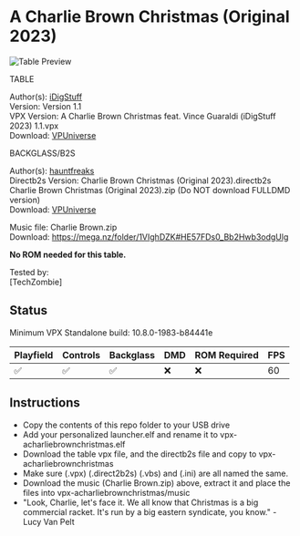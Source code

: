 # A Charlie Brown Christmas (Original 2023)

![Table Preview](https://vpuniverse.com/screenshots/monthly_2023_12/CharlieScreenshot.jpg.263a8ca3c2783dac02b55d463144ddce.jpg)

TABLE

Author(s): [iDigStuff](https://vpuniverse.com/profile/29753-idigstuff/)  
Version: Version 1.1  
VPX Version: A Charlie Brown Christmas feat. Vince Guaraldi (iDigStuff 2023) 1.1.vpx  
Download: [VPUniverse](https://vpuniverse.com/files/file/17613-a-charlie-brown-christmas-feat-the-vince-guaraldi-trio-idigstuff-2023-w-vr-room/)

BACKGLASS/B2S

Author(s): [hauntfreaks](https://vpuniverse.com/profile/5216-hauntfreaks/)  
Directb2s Version: Charlie Brown Christmas (Original 2023).directb2s  
Charlie Brown Christmas (Original 2023).zip (Do NOT download FULLDMD version)  
Download: [VPUniverse](https://vpuniverse.com/files/file/17612-charlie-brown-christmas-original-2023-b2s-23-scn-full-dmd/)

Music file: Charlie Brown.zip  
Download: https://mega.nz/folder/1VIghDZK#HE57FDs0_Bb2Hwb3odgUlg

**No ROM needed for this table.**

Tested by:  
[TechZombie]

## Status 

Minimum VPX Standalone build: 10.8.0-1983-b84441e  

| Playfield | Controls | Backglass | DMD | ROM Required | FPS | 
|-----------|----------|-----------|-----|--------------|-----|
| :white_check_mark: | :white_check_mark: | :white_check_mark: | :x: | :x: | 60 |

## Instructions

- Copy the contents of this repo folder to your USB drive
- Add your personalized launcher.elf and rename it to vpx-acharliebrownchristmas.elf
- Download the table vpx file, and the directb2s file and copy to vpx-acharliebrownchristmas
- Make sure (.vpx) (.direct2b2s) (.vbs) and (.ini) are all named the same. 
- Download the music (Charlie Brown.zip) above, extract it and place the files into vpx-acharliebrownchristmas/music
- "Look, Charlie, let's face it. We all know that Christmas is a big commercial racket. It's run by a big eastern syndicate, you know." - Lucy Van Pelt
